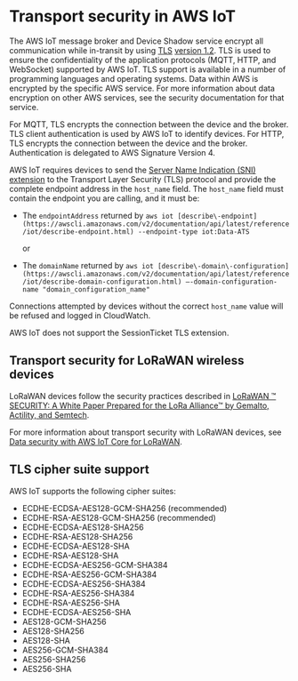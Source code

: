 # Transport security in AWS IoT<a name="transport-security"></a>

The AWS IoT message broker and Device Shadow service encrypt all communication while in\-transit by using [TLS](https://en.wikipedia.org/wiki/Transport_Layer_Security) [version 1\.2](https://en.wikipedia.org/wiki/Transport_Layer_Security#TLS_1.2)\. TLS is used to ensure the confidentiality of the application protocols \(MQTT, HTTP, and WebSocket\) supported by AWS IoT\. TLS support is available in a number of programming languages and operating systems\. Data within AWS is encrypted by the specific AWS service\. For more information about data encryption on other AWS services, see the security documentation for that service\.

For MQTT, TLS encrypts the connection between the device and the broker\. TLS client authentication is used by AWS IoT to identify devices\. For HTTP, TLS encrypts the connection between the device and the broker\. Authentication is delegated to AWS Signature Version 4\.

AWS IoT requires devices to send the [Server Name Indication \(SNI\) extension](https://tools.ietf.org/html/rfc3546#section-3.1) to the Transport Layer Security \(TLS\) protocol and provide the complete endpoint address in the `host_name` field\. The `host_name` field must contain the endpoint you are calling, and it must be:
+ The `endpointAddress` returned by `aws iot [describe\-endpoint](https://awscli.amazonaws.com/v2/documentation/api/latest/reference/iot/describe-endpoint.html) --endpoint-type iot:Data-ATS`

  or
+ The `domainName` returned by `aws iot [describe\-domain\-configuration](https://awscli.amazonaws.com/v2/documentation/api/latest/reference/iot/describe-domain-configuration.html) –-domain-configuration-name "domain_configuration_name"`

Connections attempted by devices without the correct `host_name` value will be refused and logged in CloudWatch\.

AWS IoT does not support the SessionTicket TLS extension\.

## Transport security for LoRaWAN wireless devices<a name="tls-lorawan"></a>

LoRaWAN devices follow the security practices described in [LoRaWAN ™ SECURITY: A White Paper Prepared for the LoRa Alliance™ by Gemalto, Actility, and Semtech](https://lora-alliance.org/sites/default/files/2019-05/lorawan_security_whitepaper.pdf)\. 

For more information about transport security with LoRaWAN devices, see [Data security with AWS IoT Core for LoRaWAN](connect-iot-lorawan-security.md)\.

## TLS cipher suite support<a name="tls-cipher-suite-support"></a>

AWS IoT supports the following cipher suites:
+ ECDHE\-ECDSA\-AES128\-GCM\-SHA256 \(recommended\)
+ ECDHE\-RSA\-AES128\-GCM\-SHA256 \(recommended\)
+ ECDHE\-ECDSA\-AES128\-SHA256
+ ECDHE\-RSA\-AES128\-SHA256
+ ECDHE\-ECDSA\-AES128\-SHA
+ ECDHE\-RSA\-AES128\-SHA
+ ECDHE\-ECDSA\-AES256\-GCM\-SHA384
+ ECDHE\-RSA\-AES256\-GCM\-SHA384
+ ECDHE\-ECDSA\-AES256\-SHA384
+ ECDHE\-RSA\-AES256\-SHA384
+ ECDHE\-RSA\-AES256\-SHA
+ ECDHE\-ECDSA\-AES256\-SHA
+ AES128\-GCM\-SHA256
+ AES128\-SHA256
+ AES128\-SHA
+ AES256\-GCM\-SHA384
+ AES256\-SHA256
+ AES256\-SHA